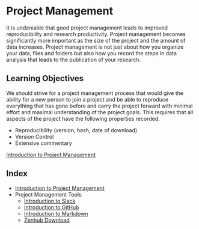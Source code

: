 
# Project Management

It is undeniable that good project management leads to improved reproducibility and research productivity.  Project management becomes significantly more important as the size of the project and the amount of data increases. Project management is not just about how you organize your data, files and folders but also how you record the steps in data analysis that leads to the publication of your research.  


## Learning Objectives

We should strive for a project management process that would give the ability for a new person to join a project and be able to reproduce everything that has gone before and carry the project forward with minimal effort and maximal understanding of the project goals. This requires that all aspects of the project have the following properties recorded.

* Reproducibility (version, hash, date of download)
* Version Control
* Extensive commentary



[Introduction to Project Management](https://isugenomics.github.io/bioinformatics-workbook/projectManagement/Intro_projectManagement)


## Index

* [Introduction to Project Management](https://isugenomics.github.io/bioinformatics-workbook/projectManagement/Intro_projectManagement)
* Project Management Tools
  * [Introduction to Slack](/bioinformatics-workbook/Appendix/slack)
  * [Introduction to GitHub](../Appendix/github/introgithub.md)
  * [Introduction to Markdown](/bioinformatics-workbook/Appendix/Markdown)
  * [Zenhub Download](https://www.zenhub.com/extension)
